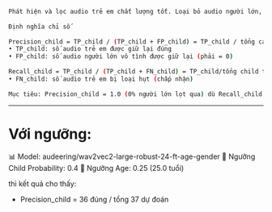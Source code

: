 ```bash
Phát hiện và lọc audio trẻ em chất lượng tốt. Loại bỏ audio người lớn, nhiễu, và audio có background music.	
	
Định nghĩa chỉ số	
	
Precision_child = TP_child / (TP_child + FP_child) = TP_child / tổng các dự đoán child	
• TP_child: số audio trẻ em được giữ lại đúng	
• FP_child: số audio người lớn vô tình được giữ lại (phải = 0)	
	
Recall_child = TP_child / (TP_child + FN_child) = TP_child/tổng child thực tế	
• FN_child: số audio trẻ em bị loại hụt (chấp nhận)	
	
Mục tiêu: Precision_child = 1.0 (0% người lớn lọt qua) dù Recall_child có thể < 1.0.	
```

---

# Với ngưỡng:
📊 Model: audeering/wav2vec2-large-robust-24-ft-age-gender
🎯 Ngưỡng Child Probability: 0.4
🎯 Ngưỡng Age: 0.25 (25.0 tuổi)


thì kết quả cho thấy: 
- Precision_child = 36 đúng / tổng 37 dự đoán 
